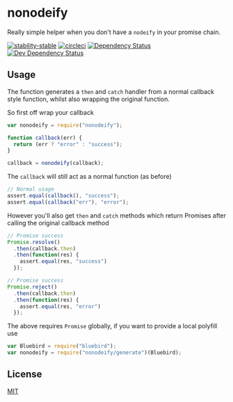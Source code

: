 # nonodeify
Really simple helper when you don't have a `nodeify` in your promise chain.

[![stability-stable](https://img.shields.io/badge/stability-stable-green.svg)][stability]
[![circleci](https://circleci.com/gh/orangemug/nonodeify.png?style=shield)][circleci]
[![Dependency Status](https://david-dm.org/orangemug/nonodeify.svg)][dm-prod]
[![Dev Dependency Status](https://david-dm.org/orangemug/nonodeify/dev-status.svg)][dm-dev]

[stability]: https://github.com/orangemug/stability-badges#stable
[circleci]:  https://circleci.com/gh/orangemug/nonodeify
[dm-prod]:   https://david-dm.org/orangemug/nonodeify
[dm-dev]:    https://david-dm.org/orangemug/nonodeify#info=devDependencies

## Usage
The function generates a `then` and `catch` handler from a normal callback style function, whilst also wrapping the original function.

So first off wrap your callback

```js
var nonodeify = require("nonodeify");

function callback(err) {
  return (err ? "error" : "success");
}

callback = nonodeify(callback);
```

The `callback` will still act as a normal function (as before)

```js
// Normal usage
assert.equal(callback(), "success");
assert.equal(callback("err"), "error");
```

However you'll also get `then` and `catch` methods which return Promises after calling the original callback method

```js
// Promise success
Promise.resolve()
  .then(callback.then)
  .then(function(res) {
    assert.equal(res, "success")
  });

// Promise success
Promise.reject()
  .then(callback.then)
  .then(function(res) {
    assert.equal(res, "error")
  });
```

The above requires `Promise` globally, if you want to provide a local polyfill use

```js
var Bluebird = require("bluebird");
var nonodeify = require("nonodeify/generate")(Bluebird);
```


## License
[MIT](LICENSE)
